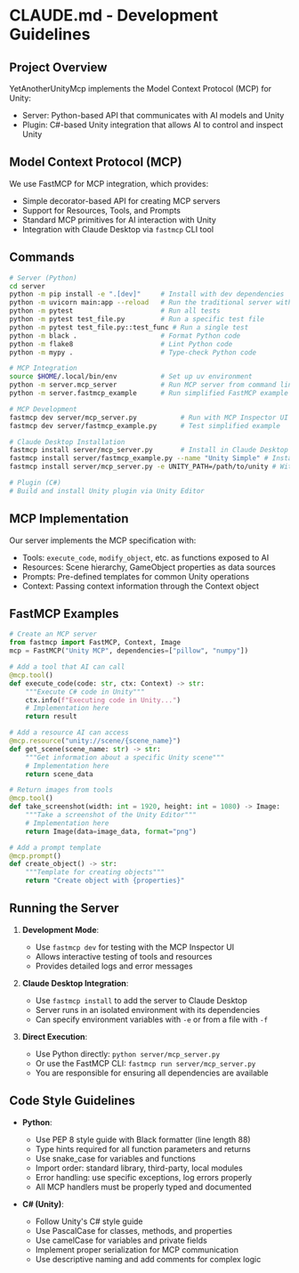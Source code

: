 # CLAUDE.md - Development Guidelines

## Project Overview
YetAnotherUnityMcp implements the Model Context Protocol (MCP) for Unity:
- Server: Python-based API that communicates with AI models and Unity
- Plugin: C#-based Unity integration that allows AI to control and inspect Unity

## Model Context Protocol (MCP)
We use FastMCP for MCP integration, which provides:
- Simple decorator-based API for creating MCP servers
- Support for Resources, Tools, and Prompts
- Standard MCP primitives for AI interaction with Unity
- Integration with Claude Desktop via `fastmcp` CLI tool

## Commands
```bash
# Server (Python)
cd server
python -m pip install -e ".[dev]"     # Install with dev dependencies
python -m uvicorn main:app --reload   # Run the traditional server with auto-reload
python -m pytest                      # Run all tests
python -m pytest test_file.py         # Run a specific test file
python -m pytest test_file.py::test_func # Run a single test
python -m black .                     # Format Python code
python -m flake8                      # Lint Python code
python -m mypy .                      # Type-check Python code

# MCP Integration 
source $HOME/.local/bin/env           # Set up uv environment
python -m server.mcp_server           # Run MCP server from command line
python -m server.fastmcp_example      # Run simplified FastMCP example

# MCP Development
fastmcp dev server/mcp_server.py           # Run with MCP Inspector UI
fastmcp dev server/fastmcp_example.py      # Test simplified example

# Claude Desktop Installation
fastmcp install server/mcp_server.py       # Install in Claude Desktop
fastmcp install server/fastmcp_example.py --name "Unity Simple" # Install simplified version
fastmcp install server/mcp_server.py -e UNITY_PATH=/path/to/unity # With environment variables

# Plugin (C#)
# Build and install Unity plugin via Unity Editor
```

## MCP Implementation
Our server implements the MCP specification with:
- Tools: `execute_code`, `modify_object`, etc. as functions exposed to AI
- Resources: Scene hierarchy, GameObject properties as data sources
- Prompts: Pre-defined templates for common Unity operations
- Context: Passing context information through the Context object

## FastMCP Examples
```python
# Create an MCP server
from fastmcp import FastMCP, Context, Image
mcp = FastMCP("Unity MCP", dependencies=["pillow", "numpy"])

# Add a tool that AI can call
@mcp.tool()
def execute_code(code: str, ctx: Context) -> str:
    """Execute C# code in Unity"""
    ctx.info(f"Executing code in Unity...")
    # Implementation here
    return result

# Add a resource AI can access
@mcp.resource("unity://scene/{scene_name}")
def get_scene(scene_name: str) -> str:
    """Get information about a specific Unity scene"""
    # Implementation here
    return scene_data

# Return images from tools
@mcp.tool()
def take_screenshot(width: int = 1920, height: int = 1080) -> Image:
    """Take a screenshot of the Unity Editor"""
    # Implementation here
    return Image(data=image_data, format="png")

# Add a prompt template
@mcp.prompt()
def create_object() -> str:
    """Template for creating objects"""
    return "Create object with {properties}"
```

## Running the Server

1. **Development Mode**:
   - Use `fastmcp dev` for testing with the MCP Inspector UI
   - Allows interactive testing of tools and resources
   - Provides detailed logs and error messages

2. **Claude Desktop Integration**:
   - Use `fastmcp install` to add the server to Claude Desktop
   - Server runs in an isolated environment with its dependencies
   - Can specify environment variables with `-e` or from a file with `-f`

3. **Direct Execution**:
   - Use Python directly: `python server/mcp_server.py`
   - Or use the FastMCP CLI: `fastmcp run server/mcp_server.py`
   - You are responsible for ensuring all dependencies are available

## Code Style Guidelines
- **Python**:
  - Use PEP 8 style guide with Black formatter (line length 88)
  - Type hints required for all function parameters and returns
  - Use snake_case for variables and functions
  - Import order: standard library, third-party, local modules
  - Error handling: use specific exceptions, log errors properly
  - All MCP handlers must be properly typed and documented

- **C# (Unity)**:
  - Follow Unity's C# style guide
  - Use PascalCase for classes, methods, and properties
  - Use camelCase for variables and private fields
  - Implement proper serialization for MCP communication
  - Use descriptive naming and add comments for complex logic